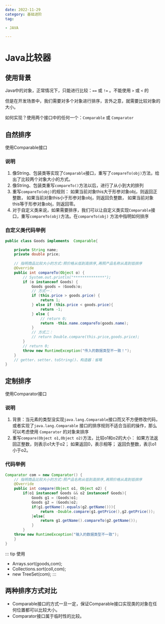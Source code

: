 ```yaml
---
date: 2022-11-29
category: 基础进阶
tag:

- JAVA

---
```


# Java比较器

## 使用背景

Java中的对象，正常情况下，只能进行比较：`==`  或  `!=` 。不能使用 `>` 或 `<` 的

但是在开发场景中，我们需要对多个对象进行排序，言外之意，就需要比较对象的大小。

如何实现？使用两个接口中的任何一个：`Comparable` 或 `Comparator`

## 自然排序

使用Comparable接口

### 说明

1. 像String、包装类等实现了`Comparable`接口，重写了`compareTo(obj)`方法，给出了比较两个对象大小的方式。
2. 像String、包装类重写`compareTo()`方法以后，进行了从小到大的排列
3. 重写`compareTo(obj)`的规则：
   如果当前对象this大于形参对象obj，则返回正整数，
   如果当前对象this小于形参对象obj，则返回负整数，
   如果当前对象this等于形参对象obj，则返回零。
4. 对于自定义类来说，如果需要排序，我们可以让自定义类实现`Comparable`接口，重写`compareTo(obj)`方法。在`compareTo(obj)`
   方法中指明如何排序

### 自定义类代码举例

```java
public class Goods implements  Comparable{

	private String name;
	private double price;
	
	// 指明商品比较大小的方式:照价格从低到高排序,再照产品名称从高到低排序
	@Override
	public int compareTo(Object o) {
		// System.out.println("**************");
		if (o instanceof Goods) {
			Goods goods = (Goods)o;
			// 方式一：
			if (this.price > goods.price) {
				return 1;
			} else if (this.price < goods.price){
				return -1;
			} else {
				// return 0;
				return -this.name.compareTo(goods.name);
			}
			// 方式二：
			// return Double.compare(this.price,goods.price);
		}
		// return 0;
		throw new RuntimeException("传入的数据类型不一致！");
	}
	// getter、setter、toString()、构造器：省略
}
```

## 定制排序

使用Comparator接口

### 说明

1. 背景：当元素的类型没实现`java.lang.Comparable`接口而又不方便修改代码，或者实现了`java.lang.Comparable`
   接口的排序规则不适合当前的操作，那么可以考虑使用 `Comparator` 的对象来排序
2. 重写`compare(Object o1,Object o2)`方法，比较o1和o2的大小：
   如果方法返回正整数，则表示o1大于o2；
   如果返回0，表示相等；
   返回负整数，表示o1小于o2。

### 代码举例

```java
Comparator com = new Comparator() {
	// 指明商品比较大小的方式:照产品名称从低到高排序,再照价格从高到低排序
	@Override
	public int compare(Object o1, Object o2) {
		if(o1 instanceof Goods && o2 instanceof Goods){
			Goods g1 = (Goods)o1;
			Goods g2 = (Goods)o2;
			if(g1.getName().equals(g2.getName())){
				return -Double.compare(g1.getPrice(),g2.getPrice());
			}else{
				return g1.getName().compareTo(g2.getName());
			}
		}
	throw new RuntimeException("输入的数据类型不一致");
	}
}
```

::: tip 使用

* Arrays.sort(goods,com);
* Collections.sort(coll,com);
* new TreeSet(com);
  :::

## 两种排序方式对比

* Comparable接口的方式一旦一定，保证Comparable接口实现类的对象在任何位置都可以比较大小。
* Comparator接口属于临时性的比较。
